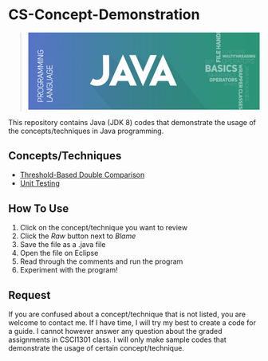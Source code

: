 # CS-Concept-Demonstration
> ![banner](https://github.com/JP1128/CS-Concept-Demonstration/blob/master/images/JavaHeader.png)

This repository contains Java (JDK 8) codes that demonstrate the usage of the concepts/techniques in Java programming.

## Concepts/Techniques
  - [Threshold-Based Double Comparison](https://github.com/JP1128/CS-Concept-Demonstration/blob/master/Demonstrations/DoubleComparison.java)
  - [Unit Testing](https://github.com/JP1128/CS-Concept-Demonstration/blob/master/Demonstrations/UnitTesting.java)

## How To Use
1. Click on the concept/technique you want to review
2. Click the *Raw* button next to *Blame*
3. Save the file as a .java file
4. Open the file on Eclipse
5. Read through the comments and run the program
6. Experiment with the program!

## Request
If you are confused about a concept/technique that is not listed, you are welcome to contact me. If I have time, I will try my best to create a code for a guide. I cannot however answer any question about the graded assignments in CSCI1301 class. I will only make sample codes that demonstrate the usage of certain concept/technique. 
